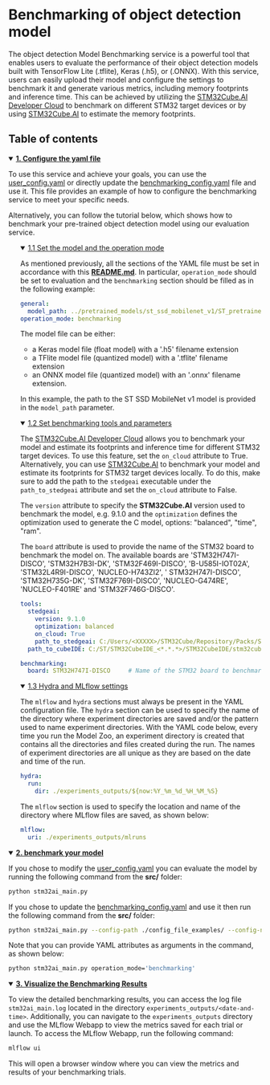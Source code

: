 # Benchmarking of object detection model

The object detection Model Benchmarking service is a powerful tool that enables users to evaluate the performance of
their object detection models built with TensorFlow Lite (.tflite), Keras (.h5), or (.ONNX). With this service,
users can easily upload their model and configure the settings to benchmark it and generate various metrics, including
memory footprints and inference time. This can be achieved by utilizing
the [STM32Cube.AI Developer Cloud](https://stm32ai-cs.st.com/home) to benchmark on different STM32 target devices or by
using [STM32Cube.AI](https://www.st.com/en/embedded-software/x-cube-ai.html)  to estimate the memory footprints.

## <a id="">Table of contents</a>

<details open><summary><a href="#1"><b>1. Configure the yaml file</b></a></summary><a id="1"></a>

To use this service and achieve your goals, you can use the [user_config.yaml](../user_config.yaml) or directly update
the [benchmarking_config.yaml](../config_file_examples/benchmarking_config.yaml) file and use it. This file provides an
example of how to configure the benchmarking service to meet your specific needs.

Alternatively, you can follow the tutorial below, which shows how to benchmark your pre-trained object detection
model using our evaluation service.

<ul><details open><summary><a href="#1-1">1.1 Set the model and the operation mode</a></summary><a id="1-1"></a>

As mentioned previously, all the sections of the YAML file must be set in accordance with
this **[README.md](../config_file_examples/benchmarking_config.yaml)**.
In particular, `operation_mode` should be set to evaluation and the `benchmarking` section should be filled as in the
following example:

```yaml
general:
  model_path: ../pretrained_models/st_ssd_mobilenet_v1/ST_pretrainedmodel_public_dataset/COCO/ssd_mobilenet_v1_0.25_192/ssd_mobilenet_v1_025_192_int8.tflite
operation_mode: benchmarking
```

The model file can be either:

- a Keras model file (float model) with a '.h5' filename extension
- a TFlite model file (quantized model) with a '.tflite' filename extension
- an ONNX model file (quantized model) with an '.onnx' filename extension.

In this example, the path to the ST SSD MobileNet v1 model is provided in the `model_path` parameter.

</details></ul>
<ul><details open><summary><a href="#1-2">1.2 Set benchmarking tools and parameters</a></summary><a id="1-2"></a>

The [STM32Cube.AI Developer Cloud](https://stm32ai-cs.st.com/home) allows you to benchmark your model and estimate its
footprints and inference time for different STM32 target devices. To use this feature, set the `on_cloud` attribute to
True. Alternatively, you can use [STM32Cube.AI](https://www.st.com/en/embedded-software/x-cube-ai.html) to benchmark
your model and estimate its footprints for STM32 target devices locally. To do this, make sure to add the path to
the `stedgeai` executable under the `path_to_stedgeai` attribute and set the `on_cloud` attribute to False.

The `version` attribute to specify the **STM32Cube.AI** version used to benchmark the model, e.g. 9.1.0 and
the `optimization` defines the optimization used to generate the C model, options: "balanced", "time", "ram".

The `board` attribute is used to provide the name of the STM32 board to benchmark the model on. The available boards
are 'STM32H747I-DISCO', 'STM32H7B3I-DK', 'STM32F469I-DISCO', 'B-U585I-IOT02A', 'STM32L4R9I-DISCO', 'NUCLEO-H743ZI2', '
STM32H747I-DISCO', 'STM32H735G-DK', 'STM32F769I-DISCO', 'NUCLEO-G474RE', 'NUCLEO-F401RE' and 'STM32F746G-DISCO'.

```yaml
tools:
  stedgeai:
    version: 9.1.0
    optimization: balanced
    on_cloud: True
    path_to_stedgeai: C:/Users/<XXXXX>/STM32Cube/Repository/Packs/STMicroelectronics/X-CUBE-AI/<*.*.*>/Utilities/windows/stedgeai.exe
  path_to_cubeIDE: C:/ST/STM32CubeIDE_<*.*.*>/STM32CubeIDE/stm32cubeide.exe

benchmarking:
  board: STM32H747I-DISCO     # Name of the STM32 board to benchmark the model on
```

</details></ul>
<ul><details open><summary><a href="#1-3">1.3 Hydra and MLflow settings</a></summary><a id="1-3"></a>

The `mlflow` and `hydra` sections must always be present in the YAML configuration file. The `hydra` section can be used
to specify the name of the directory where experiment directories are saved and/or the pattern used to name experiment
directories. With the YAML code below, every time you run the Model Zoo, an experiment directory is created that
contains all the directories and files created during the run. The names of experiment directories are all unique as
they are based on the date and time of the run.

```yaml
hydra:
  run:
    dir: ./experiments_outputs/${now:%Y_%m_%d_%H_%M_%S}
```

The `mlflow` section is used to specify the location and name of the directory where MLflow files are saved, as shown
below:

```yaml
mlflow:
  uri: ./experiments_outputs/mlruns
```

</details></ul>
</details>
<details open><summary><a href="#2"><b>2. benchmark your model</b></a></summary><a id="2"></a>

If you chose to modify the [user_config.yaml](../user_config.yaml) you can evaluate the model by running the following
command from the **src/** folder:

```bash
python stm32ai_main.py
```

If you chose to update the [benchmarking_config.yaml](../config_file_examples/benchmarking_config.yaml) and use it then
run the following command from the **src/** folder:

```bash
python stm32ai_main.py --config-path ./config_file_examples/ --config-name benchmarking_config.yaml
```

Note that you can provide YAML attributes as arguments in the command, as shown below:

```bash
python stm32ai_main.py operation_mode='benchmarking'
```

</details>
<details open><summary><a href="#3"><b>3. Visualize the Benchmarking Results</b></a></summary><a id="3"></a>

To view the detailed benchmarking results, you can access the log file `stm32ai_main.log` located in the
directory `experiments_outputs/<date-and-time>`. Additionally, you can navigate to the `experiments_outputs` directory
and use the MLflow Webapp to view the metrics saved for each trial or launch. To access the MLflow Webapp, run the
following command:

```bash
mlflow ui
``` 

This will open a browser window where you can view the metrics and results of your benchmarking trials.

</details>
